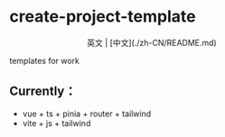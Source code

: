 # create-project-template

<div align="center">
英文 | [中文](./zh-CN/README.md)
</div>

templates for work
## Currently：
* vue + ts + pinia + router + tailwind
* vite + js + tailwind